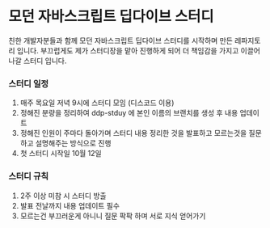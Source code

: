 # 모던 자바스크립트 딥다이브 스터디

친한 개발자분들과 함께 모던 자바스크립트 딥다이브 스터디를 시작하며
만든 레파지토리 입니다. 부끄럽게도 제가 스터디장을 맡아 진행하게 되어 더 책임감을 가지고 이끌어나갈 스터디 입니다.



### 스터디 일정

1. 매주 목요일 저녁 9시에 스터디 모임 (디스코드 이용)
2. 정해진 분량을 정리하여 ddp-stduy 에 본인 이름의 브랜치를 생성 후 내용 업데이트
3. 정해진 인원이 주마다 돌아가며 스터디 내용 정리한 것을 발표하고 모르는것을 질문하고 설명해주는 방식으로 진행
4. 첫 스터디 시작일 10월 12일


### 스터디 규칙

1. 2주 이상 미참 시 스터디 방출
2. 발표 전날까지 내용 업데이트 필수
3. 모르는건 부끄러운게 아니니 질문 팍팍 하며 서로 지식 얻어가기